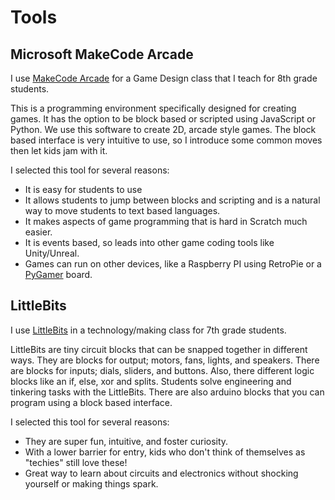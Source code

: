 # Tools

## Microsoft MakeCode Arcade
I use [MakeCode Arcade](https://arcade.makecode.com/) for a Game Design class that I teach for 8th grade students. 

This is a programming environment specifically designed for creating games. It has the option to be block based or scripted using JavaScript or Python.
We use this software to create 2D, arcade style games. The block based interface is very intuitive to use, so I introduce some common moves then let kids jam with it.

I selected this tool for several reasons:
+ It is easy for students to use
+ It allows students to jump between blocks and scripting and is a natural way to move students to text based languages.
+ It makes aspects of game programming that is hard in Scratch much easier.
+ It is events based, so leads into other game coding tools like Unity/Unreal.
+ Games can run on other devices, like a Raspberry PI using RetroPie or a [PyGamer](https://learn.adafruit.com/adafruit-pygamer?gclid=CjwKCAjwzY2bBhB6EiwAPpUpZmUwsNHv4ZsHiZPJe4EHsfoARrBTOF_7kquBowxpQyf-6Rgq09s7LxoCDaoQAvD_BwE) board.

## LittleBits
I use [LittleBits](https://sphero.com/collections/design-build-systems?gclid=CjwKCAjwzY2bBhB6EiwAPpUpZr-Hodj0p6PcbQbXF2FUSUtYOHuAKo_tKV1Kz0JKoBD2VoCEg0NLHxoCW_gQAvD_BwE) in a technology/making class for 7th grade students.

LittleBits are tiny circuit blocks that can be snapped together in different ways. They are blocks for output; motors, fans, lights, and speakers. There are blocks for inputs; dials, sliders, and buttons. Also, there different logic blocks like an if, else, xor and splits.
Students solve engineering and tinkering tasks with the LittleBits. There are also arduino blocks that you can program using a block based interface.

I selected this tool for several reasons:
+ They are super fun, intuitive, and foster curiosity.
+ With a lower barrier for entry, kids who don't think of themselves as "techies" still love these!
+ Great way to learn about circuits and electronics without shocking yourself or making things spark. 
